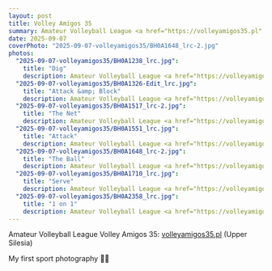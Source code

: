 ```yaml
---
layout: post
title: Volley Amigos 35
summary: Amateur Volleyball League <a href="https://volleyamigos35.pl" target="_blank">Volley Amigos 35</a>
date: 2025-09-07
coverPhoto: "2025-09-07-volleyamigos35/BH0A1648_lrc-2.jpg"
photos:
  "2025-09-07-volleyamigos35/BH0A1238_lrc.jpg":
    title: "Dig"
    description: Amateur Volleyball League <a href="https://volleyamigos35.pl" target="_blank">Volley Amigos 35</a>
  "2025-09-07-volleyamigos35/BH0A1326-Edit_lrc.jpg":
    title: "Attack &amp; Block"
    description: Amateur Volleyball League <a href="https://volleyamigos35.pl" target="_blank">Volley Amigos 35</a>
  "2025-09-07-volleyamigos35/BH0A1517_lrc-2.jpg":
    title: "The Net"
    description: Amateur Volleyball League <a href="https://volleyamigos35.pl" target="_blank">Volley Amigos 35</a>
  "2025-09-07-volleyamigos35/BH0A1551_lrc.jpg":
    title: "Attack"
    description: Amateur Volleyball League <a href="https://volleyamigos35.pl" target="_blank">Volley Amigos 35</a>
  "2025-09-07-volleyamigos35/BH0A1648_lrc-2.jpg":
    title: "The Ball"
    description: Amateur Volleyball League <a href="https://volleyamigos35.pl" target="_blank">Volley Amigos 35</a>
  "2025-09-07-volleyamigos35/BH0A1710_lrc.jpg":
    title: "Serve"
    description: Amateur Volleyball League <a href="https://volleyamigos35.pl" target="_blank">Volley Amigos 35</a>
  "2025-09-07-volleyamigos35/BH0A2358_lrc.jpg":
    title: "1 on 1"
    description: Amateur Volleyball League <a href="https://volleyamigos35.pl" target="_blank">Volley Amigos 35</a>
---
```


Amateur Volleyball League Volley Amigos 35: [volleyamigos35.pl](https://volleyamigos35.pl/) (Upper Silesia)

My first sport photography 🏐🏅
